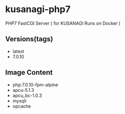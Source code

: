 # kusanagi-php7
PHP7 FastCGI Server ( for KUSANAGI Runs on Docker )

## Versions(tags)

- latest
- 7.0.10

## Image Content
- php:7.0.10-fpm-alpine
- apcu-5.1.3
- apcu_bc-1.0.3
- mysqli 
- opcache
